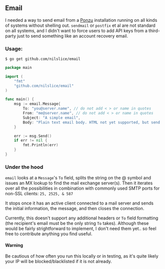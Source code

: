 ## Email

I needed a way to send email from a [Ponzu](https://ponzu-cms.org) installation 
running on all kinds of systems without shelling out. `sendmail` or `postfix` et 
al are not standard on all systems, and I didn't want to force users to add API 
keys from a third-party just to send something like an account recovery email. 

### Usage:
`$ go get github.com/nilslice/email`

```go
package main

import (
    "fmt"
    "github.com/nilslice/email"
)

func main() {
    msg := email.Message{
        To: "you@server.name", // do not add < > or name in quotes
        From: "me@server.name", // do not add < > or name in quotes
        Subject: "A simple email",
        Body: "Plain text email body. HTML not yet supported, but send a PR!",
    }

    err := msg.Send()
    if err != nil {
        fmt.Println(err)
    }
}

```

### Under the hood
`email` looks at a `Message`'s `To` field, splits the string on the @ symbol and 
issues an MX lookup to find the mail exchange server(s). Then it iterates over 
all the possibilities in combination with commonly used SMTP ports for non-SSL
clients: `25, 2525, & 587`

It stops once it has an active client connected to a mail server and sends the
initial information, the message, and then closes the connection.

Currently, this doesn't support any additional headers or `To` field formatting
(the recipient's email must be the only string `To` takes). Although these would
be fairly strightforward to implement, I don't need them yet.. so feel free to 
contribute anything you find useful.

#### Warning
Be cautious of how often you run this locally or in testing, as it's quite 
likely your IP will be blocked/blacklisted if it is not already. 